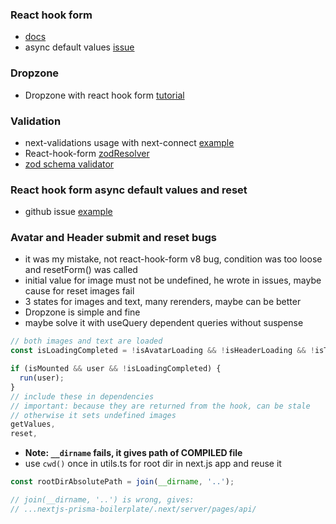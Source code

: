 ### React hook form

- [docs](https://react-hook-form.com/advanced-usage)
- async default values [issue](https://github.com/react-hook-form/react-hook-form/issues/2492#issuecomment-771578524)

### Dropzone

- Dropzone with react hook form [tutorial](https://dev.to/vibhanshu909/how-to-use-react-dropzone-with-react-hook-form-1omc)

### Validation

- next-validations usage with next-connect [example](https://github.com/jellydn/next-validations/discussions/170)
- React-hook-form [zodResolver](https://github.com/react-hook-form/resolvers)
- [zod schema validator](https://github.com/colinhacks/zod)

### React hook form async default values and reset

- github issue [example](https://github.com/react-hook-form/react-hook-form/issues/2492#issuecomment-771578524)

### Avatar and Header submit and reset bugs

- it was my mistake, not react-hook-form v8 bug, condition was too loose and resetForm() was called
- initial value for image must not be undefined, he wrote in issues, maybe cause for reset images fail
- 3 states for images and text, many rerenders, maybe can be better
- Dropzone is simple and fine
- maybe solve it with useQuery dependent queries without suspense

```ts
// both images and text are loaded
const isLoadingCompleted = !isAvatarLoading && !isHeaderLoading && !isTextFieldsLoading;

if (isMounted && user && !isLoadingCompleted) {
  run(user);
}
// include these in dependencies
// important: because they are returned from the hook, can be stale
// otherwise it sets undefined images
getValues,
reset,
```

- **Note: `__dirname` fails, it gives path of COMPILED file**
- use `cwd()` once in utils.ts for root dir in next.js app and reuse it

```ts
const rootDirAbsolutePath = join(__dirname, '..');

// join(__dirname, '..') is wrong, gives:
// ...nextjs-prisma-boilerplate/.next/server/pages/api/
```
